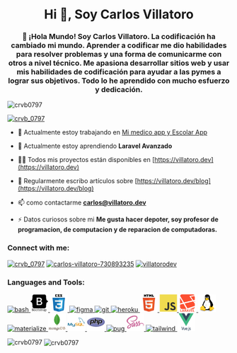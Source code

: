 
<h1 align="center">Hi 👋, Soy Carlos Villatoro</h1>
<h3 align="center">👋 ¡Hola Mundo! Soy Carlos Villatoro. La codificación ha cambiado mi mundo. Aprender a codificar me dio habilidades para resolver problemas y una forma de comunicarme con otros a nivel técnico. Me apasiona desarrollar sitios web y usar mis habilidades de codificación para ayudar a las pymes a lograr sus objetivos. Todo lo he aprendido con mucho esfuerzo y dedicación.</h3>

<p align="left"> <img src="https://komarev.com/ghpvc/?username=crvb0797&label=Profile%20views&color=0e75b6&style=flat" alt="crvb0797" /> </p>

<p align="left"> <a href="https://twitter.com/crvb_0797" target="blank"><img src="https://img.shields.io/twitter/follow/crvb_0797?logo=twitter&style=for-the-badge" alt="crvb_0797" /></a> </p>

- 🔭 Actualmente estoy trabajando en [Mi medico app y Escolar App](https://villatoro.dev)

- 🌱 Actualmente estoy aprendiendo **Laravel Avanzado**

- 👨‍💻 Todos mis proyectos están disponibles en [https://villatoro.dev](https://villatoro.dev)

- 📝 Regularmente escribo artículos sobre [https://villatoro.dev/blog](https://villatoro.dev/blog)

- 📫 como contactarme **carlos@villatoro.dev**

- ⚡ Datos curiosos sobre mi **Me gusta hacer depoter, soy profesor de programacion, de computacion y de reparacion de computadoras.**

<h3 align="left">Connect with me:</h3>
<p align="left">
<a href="https://twitter.com/crvb_0797" target="blank"><img align="center" src="https://raw.githubusercontent.com/rahuldkjain/github-profile-readme-generator/master/src/images/icons/Social/twitter.svg" alt="crvb_0797" height="30" width="40" /></a>
<a href="https://linkedin.com/in/carlos-villatoro-730893235" target="blank"><img align="center" src="https://raw.githubusercontent.com/rahuldkjain/github-profile-readme-generator/master/src/images/icons/Social/linked-in-alt.svg" alt="carlos-villatoro-730893235" height="30" width="40" /></a>
<a href="https://instagram.com/villatorodev" target="blank"><img align="center" src="https://raw.githubusercontent.com/rahuldkjain/github-profile-readme-generator/master/src/images/icons/Social/instagram.svg" alt="villatorodev" height="30" width="40" /></a>
</p>

<h3 align="left">Languages and Tools:</h3>
<p align="left"> <a href="https://www.gnu.org/software/bash/" target="_blank" rel="noreferrer"> <img src="https://www.vectorlogo.zone/logos/gnu_bash/gnu_bash-icon.svg" alt="bash" width="40" height="40"/> </a> <a href="https://getbootstrap.com" target="_blank" rel="noreferrer"> <img src="https://raw.githubusercontent.com/devicons/devicon/master/icons/bootstrap/bootstrap-plain-wordmark.svg" alt="bootstrap" width="40" height="40"/> </a> <a href="https://www.w3schools.com/css/" target="_blank" rel="noreferrer"> <img src="https://raw.githubusercontent.com/devicons/devicon/master/icons/css3/css3-original-wordmark.svg" alt="css3" width="40" height="40"/> </a> <a href="https://www.figma.com/" target="_blank" rel="noreferrer"> <img src="https://www.vectorlogo.zone/logos/figma/figma-icon.svg" alt="figma" width="40" height="40"/> </a> <a href="https://git-scm.com/" target="_blank" rel="noreferrer"> <img src="https://www.vectorlogo.zone/logos/git-scm/git-scm-icon.svg" alt="git" width="40" height="40"/> </a> <a href="https://heroku.com" target="_blank" rel="noreferrer"> <img src="https://www.vectorlogo.zone/logos/heroku/heroku-icon.svg" alt="heroku" width="40" height="40"/> </a> <a href="https://www.w3.org/html/" target="_blank" rel="noreferrer"> <img src="https://raw.githubusercontent.com/devicons/devicon/master/icons/html5/html5-original-wordmark.svg" alt="html5" width="40" height="40"/> </a> <a href="https://developer.mozilla.org/en-US/docs/Web/JavaScript" target="_blank" rel="noreferrer"> <img src="https://raw.githubusercontent.com/devicons/devicon/master/icons/javascript/javascript-original.svg" alt="javascript" width="40" height="40"/> </a> <a href="https://laravel.com/" target="_blank" rel="noreferrer"> <img src="https://raw.githubusercontent.com/devicons/devicon/master/icons/laravel/laravel-plain-wordmark.svg" alt="laravel" width="40" height="40"/> </a> <a href="https://www.linux.org/" target="_blank" rel="noreferrer"> <img src="https://raw.githubusercontent.com/devicons/devicon/master/icons/linux/linux-original.svg" alt="linux" width="40" height="40"/> </a> <a href="https://materializecss.com/" target="_blank" rel="noreferrer"> <img src="https://raw.githubusercontent.com/prplx/svg-logos/5585531d45d294869c4eaab4d7cf2e9c167710a9/svg/materialize.svg" alt="materialize" width="40" height="40"/> </a> <a href="https://www.mongodb.com/" target="_blank" rel="noreferrer"> <img src="https://raw.githubusercontent.com/devicons/devicon/master/icons/mongodb/mongodb-original-wordmark.svg" alt="mongodb" width="40" height="40"/> </a> <a href="https://www.mysql.com/" target="_blank" rel="noreferrer"> <img src="https://raw.githubusercontent.com/devicons/devicon/master/icons/mysql/mysql-original-wordmark.svg" alt="mysql" width="40" height="40"/> </a> <a href="https://www.php.net" target="_blank" rel="noreferrer"> <img src="https://raw.githubusercontent.com/devicons/devicon/master/icons/php/php-original.svg" alt="php" width="40" height="40"/> </a> <a href="https://pugjs.org" target="_blank" rel="noreferrer"> <img src="https://cdn.worldvectorlogo.com/logos/pug.svg" alt="pug" width="40" height="40"/> </a> <a href="https://sass-lang.com" target="_blank" rel="noreferrer"> <img src="https://raw.githubusercontent.com/devicons/devicon/master/icons/sass/sass-original.svg" alt="sass" width="40" height="40"/> </a> <a href="https://tailwindcss.com/" target="_blank" rel="noreferrer"> <img src="https://www.vectorlogo.zone/logos/tailwindcss/tailwindcss-icon.svg" alt="tailwind" width="40" height="40"/> </a> <a href="https://vuejs.org/" target="_blank" rel="noreferrer"> <img src="https://raw.githubusercontent.com/devicons/devicon/master/icons/vuejs/vuejs-original-wordmark.svg" alt="vuejs" width="40" height="40"/> </a> </p>

<p><img align="left" src="https://github-readme-stats.vercel.app/api/top-langs?username=crvb0797&show_icons=true&locale=en&layout=compact" alt="crvb0797" /></p>

<p>&nbsp;<img align="center" src="https://github-readme-stats.vercel.app/api?username=crvb0797&show_icons=true&locale=en" alt="crvb0797" /></p>


  
